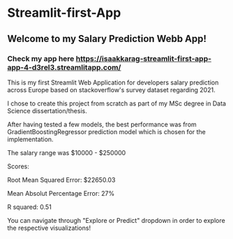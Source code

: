 # Streamlit-first-App

## Welcome to my Salary Prediction Webb App! 

### Check my app here https://isaakkarag-streamlit-first-app-app-4-d3rel3.streamlitapp.com/

This is my first Streamlit Web Application for developers salary prediction across Europe based on stackoverflow's survey dataset regarding 2021.

I chose to create this project from scratch as part of my MSc degree in Data Science dissertation/thesis. 


After having tested a few models, the best performance was from GradientBoostingRegressor prediction model which is chosen for the implementation. 

The salary range was $10000 - $250000

Scores: 

Root Mean Squared Error: $22650.03

Mean Absolut Percentage Error: 27%

R squared: 0.51

You can navigate through "Explore or Predict" dropdown in order to explore the respective visualizations! 
